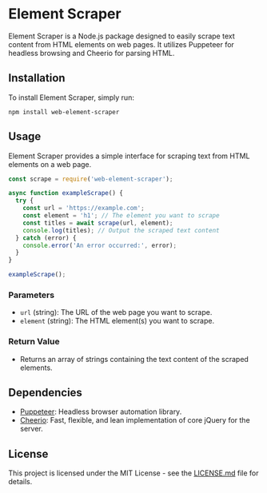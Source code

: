 # Element Scraper

Element Scraper is a Node.js package designed to easily scrape text content from HTML elements on web pages. It utilizes Puppeteer for headless browsing and Cheerio for parsing HTML.

## Installation

To install Element Scraper, simply run:

```
npm install web-element-scraper
```

## Usage

Element Scraper provides a simple interface for scraping text from HTML elements on a web page.

```javascript
const scrape = require('web-element-scraper');

async function exampleScrape() {
  try {
    const url = 'https://example.com';
    const element = 'h1'; // The element you want to scrape
    const titles = await scrape(url, element);
    console.log(titles); // Output the scraped text content
  } catch (error) {
    console.error('An error occurred:', error);
  }
}

exampleScrape();
```

### Parameters

- `url` (string): The URL of the web page you want to scrape.
- `element` (string): The HTML element(s) you want to scrape.

### Return Value

- Returns an array of strings containing the text content of the scraped elements.

## Dependencies

- [Puppeteer](https://www.npmjs.com/package/puppeteer): Headless browser automation library.
- [Cheerio](https://www.npmjs.com/package/cheerio): Fast, flexible, and lean implementation of core jQuery for the server.

## License

This project is licensed under the MIT License - see the [LICENSE.md](LICENSE.md) file for details.
